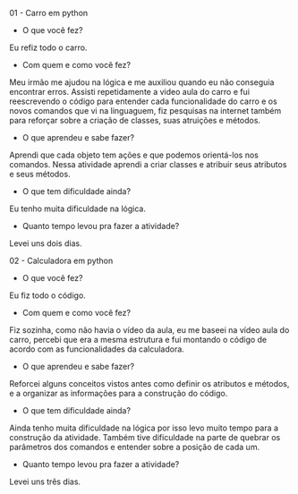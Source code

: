 01 - Carro em python

- O que você fez?

Eu refiz todo o carro.

- Com quem e como você fez?

Meu irmão me ajudou na lógica e me auxiliou quando eu não conseguia encontrar erros. Assisti repetidamente a video aula do carro e fui reescrevendo o código para entender cada funcionalidade do carro e os novos comandos que vi na linguaguem, fiz pesquisas na internet também para reforçar sobre a criação de classes, suas atruições e métodos.

- O que aprendeu e sabe fazer?

Aprendi que cada objeto tem ações e que podemos orientá-los nos comandos. Nessa atividade aprendi a criar classes e atribuir seus atributos e seus métodos. 

- O que tem dificuldade ainda?

Eu tenho muita dificuldade na lógica.

- Quanto tempo levou pra fazer a atividade?

Levei uns dois dias.

02 - Calculadora em python

- O que você fez?

Eu fiz todo o código.

- Com quem e como você fez?

Fiz sozinha, como não havia o vídeo da aula, eu me baseei na vídeo aula do carro, percebi que era a mesma estrutura e fui montando o código de acordo com as funcionalidades da calculadora.

- O que aprendeu e sabe fazer?

Reforcei alguns conceitos vistos antes como definir os atributos e métodos, e a organizar as informações para a construção do código. 
- O que tem dificuldade ainda?

Ainda tenho muita dificuldade na lógica por isso levo muito tempo para a construção da atividade. Também tive dificuldade na parte de quebrar os parâmetros dos comandos e entender sobre a posição de cada um.

- Quanto tempo levou pra fazer a atividade?

Levei uns três dias.


